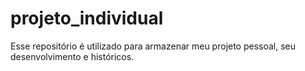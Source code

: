 # projeto_individual
Esse repositório é utilizado para armazenar meu projeto pessoal, seu desenvolvimento e históricos.
